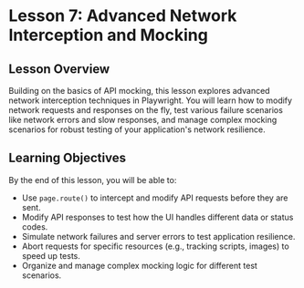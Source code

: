 # Lesson 7: Advanced Network Interception and Mocking

## Lesson Overview

Building on the basics of API mocking, this lesson explores advanced network interception techniques in Playwright. You will learn how to modify network requests and responses on the fly, test various failure scenarios like network errors and slow responses, and manage complex mocking scenarios for robust testing of your application's network resilience.

## Learning Objectives

By the end of this lesson, you will be able to:

-   Use `page.route()` to intercept and modify API requests before they are sent.
-   Modify API responses to test how the UI handles different data or status codes.
-   Simulate network failures and server errors to test application resilience.
-   Abort requests for specific resources (e.g., tracking scripts, images) to speed up tests.
-   Organize and manage complex mocking logic for different test scenarios.